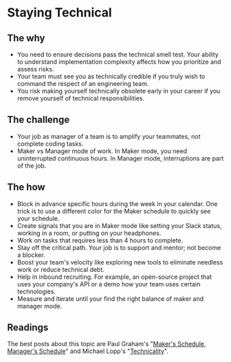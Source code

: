 # Staying Technical

## The why

- You need to ensure decisions pass the technical smell test. Your ability to understand implementation complexity affects how you prioritize and assess risks.
- Your team must see you as technically credible if you truly wish to command the respect of an engineering team.
- You risk making yourself technically obsolete early in your career if you remove yourself of technical responsibilities.

## The challenge

- Your job as manager of a team is to amplify your teammates, not complete coding tasks.
- Maker vs Manager mode of work. In Maker mode, you need uninterrupted continuous hours. In Manager mode, interruptions are part of the job.

## The how

- Block in advance specific hours during the week in your calendar. One trick is to use a different color for the Maker schedule to quickly see your schedule.
- Create signals that you are in Maker mode like setting your Slack status, working in a room,  or putting on your headphones.
- Work on tasks that requires less than 4 hours to complete.
- Stay off the critical path. Your job is to support and mentor; not become a  blocker.
- Boost your team's velocity like exploring new tools to eliminate needless work or reduce technical debt.
- Help in inbound recruiting. For example,  an open-source project that uses your company's API or a demo how your team uses certain technologies.
- Measure and iterate until your find the right balance of maker and manager mode.

## Readings

The best posts about this topic are Paul Graham's "[Maker's Schedule, Manager's Schedule](http://www.paulgraham.com/makersschedule.html)"  and Michael Lopp's "[Technicality](https://randsinrepose.com/archives/technicality/)".